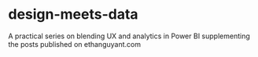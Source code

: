 # design-meets-data
A practical series on blending UX and analytics in Power BI supplementing the posts published on ethanguyant.com
